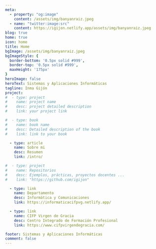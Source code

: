 ```yaml
---
meta: 
  - property: "og:image"
    content: /assets/img/banyanraiz.jpeg
  - name: "twitter:image:src"
    content: https://igijon.netlify.app/assets/img/banyanraiz.jpeg
blog: true
home: true
icon: home
title: Home
bgImage: /assets/img/banyanraiz.jpeg
bgImageStyle: {
  border-bottom: '0.5px solid #999',
  border-top: '0.5px solid #999',
  maxHeight: '175px'
}
heroImage: false
heroText: Sistemas y Aplicaciones Informáticas
tagline: Inma Gijón
project:
#  - type: project
#    name: project name
#    desc: project detailed description
#    link: your project link

#  - type: book
#    name: book name
#    desc: Detailed description of the book
#    link: link to your book

  - type: article
    name: Sobre mi
    desc: Resumen
    link: /intro/

#  - type: project
#    name: Repositorios
#    desc: Ejemplos, prácticas, proyectos docentes ...
#    link: "https://github.com/igijon"

  - type: link
    name: Departamento
    desc: Informática y Comunicaciones
    link: https://informaticacifpvg.netlify.app/

  - type: link
    name: CIFP Virgen de Gracia
    desc: Centro Integrado de Formación Profesional
    link: https://www.cifpvirgendegracia.com/

footer: Sistemas y Aplicaciones Informáticas
comment: false
---
```


